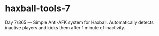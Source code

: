 # haxball-tools-7
Day 7/365 — Simple Anti-AFK system for Haxball. Automatically detects inactive players and kicks them after 1 minute of inactivity.
